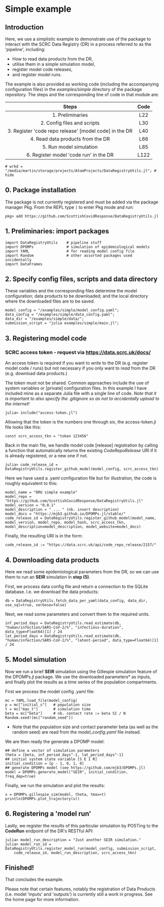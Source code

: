 # Simple example

##  Introduction
Here, we use a simplistic example to demonstrate use of the package to interact with the SCRC Data Registry (DR) in a process referred to as the 'pipeline', including:
- How to read data products from the DR,
- utilise them in a simple simulation model,
- register model code releases,
- and register model runs.

The example is also provided as working code (including the accompanying configuration files) in the *examples/simple* directory of the package repository. The steps and the corresponding line of code in that module are:

| Steps                                                     | Code  |
|:---------------------------------------------------------:|:-----:|
| 1. Preliminaries                                          | L22   |
| 2. Config files and scripts                               | L30   |
| 3. Register 'code repo release' [model code] in the DR    | L40   |
| 4. Read data products from the DR                         | L66   |
| 5. Run model simulation                                   | L85   |
| 6. Register model 'code run' in the DR                    | L122  |

```@repl 1
# wrkd = "/media/martin/storage/projects/AtomProjects/DataRegistryUtils.jl"; # hide
```

## 0. Package installation

The package is not currently registered and must be added via the package manager Pkg. From the REPL type `]` to enter Pkg mode and run:

```
pkg> add https://github.com/ScottishCovidResponse/DataRegistryUtils.jl
```

## 1. Preliminaries: import packages

```@repl 1
import DataRegistryUtils    # pipeline stuff
import DPOMPs               # simulation of epidemiological models
import YAML                 # for reading model config file
import Random               # other assorted packages used incidentally
import DataFrames
```

## 2. Specify config files, scripts and data directory
These variables and the corresponding files determine the model configuration; data products to be downloaded; and the local directory where the downloaded files are to be saved.

```@repl 1
model_config = "/examples/simple/model_config.yaml";
data_config = "/examples/simple/data_config.yaml";
data_dir = "/examples/simple/data/";
submission_script = "julia examples/simple/main.jl";
```

## 3. Registering model code ###

### SCRC access token - request via https://data.scrc.uk/docs/
An access token is required if you want to *write* to the DR (e.g. register model code / runs) but not necessary if you only want to *read* from the DR (e.g. download data products.)

The token must not be shared. Common approaches include the use of system variables or [private] configuration files. In this example I have included mine as a separate Julia file with a single line of code. *Note that it is important to also specify the .gitignore so as not to accidentally upload to the internet!*

```
julia> include("access-token.jl")
```


Allowing that the token is the numbers one through six, the access-token.jl file looks like this:

```
const scrc_access_tkn = "token 123456"
```

Back in the main file, we handle model code [release] registration by calling a function that automatically returns the existing *CodeRepoRelease* URI if it is already registered, or a new one if not.

```
julia> code_release_id = DataRegistryUtils.register_github_model(model_config, scrc_access_tkn)
```

Here we have used a .yaml configuration file but for illustration, the code is roughly equivalent to this:

```
model_name = "DRU simple example"
model_repo = "https://github.com/ScottishCovidResponse/DataRegistryUtils.jl"
model_version = "0.0.1"
model_description = " ... " (nb. insert description)
model_docs = "https://mjb3.github.io/DPOMPs.jl/stable/"
code_release_id = DataRegistryUtils.register_github_model(model_name, model_version, model_repo, model_hash, scrc_access_tkn, model_description=model_description, model_website=model_docs)
```

Finally, the resulting URI is in the form:

```
code_release_id := "https://data.scrc.uk/api/code_repo_release/2157/"
```


## 4. Downloading data products
Here we read some epidemiological parameters from the DR, so we can use them to run an **SEIR** simulation in **step (5)**.

First, we process data config file and return a connection to the SQLite database. I.e. we download the data products:
```@repl 1
db = DataRegistryUtils.fetch_data_per_yaml(data_config, data_dir, use_sql=true, verbose=false)
```

Next, we read some parameters and convert them to the required units.

```@repl 1
inf_period_days = DataRegistryUtils.read_estimate(db, "human/infection/SARS-CoV-2/%", "infectious-duration", data_type=Float64)[1] / 24
lat_period_days = DataRegistryUtils.read_estimate(db, "human/infection/SARS-CoV-2/%", "latent-period", data_type=Float64)[1] / 24
```

## 5. Model simulation
Now we run a brief **SEIR** simulation using the Gillespie simulation feature of the DPOMPs.jl package. We use the downloaded parameters* as inputs, and finally plot the results as a time series of the population compartments.

First we process the model config .yaml file:

```@repl 1
mc = YAML.load_file(model_config)
p = mc["initial_s"]   # population size
t = mc["max_t"]       # simulation time
beta = mc["beta"]     # nb. contact rate := beta SI / N
Random.seed!(mc["random_seed"])
```

* Note that the population size and contact parameter beta (as well as the random seed) are read from the *model_config.yaml* file instead.

We are then ready the generate a DPOMP model:

```@repl 1
## define a vector of simulation parameters
theta = [beta, inf_period_days^-1, lat_period_days^-1]
## initial system state variable [S E I R]
initial_condition = [p - 1, 0, 1, 0]
## generate DPOMPs model (see https://github.com/mjb3/DPOMPs.jl)
model = DPOMPs.generate_model("SEIR", initial_condition, freq_dep=true)
```

Finally, we run the simulation and plot the results:

```@repl 1
x = DPOMPs.gillespie_sim(model, theta, tmax=t)
println(DPOMPs.plot_trajectory(x))
```

## 6. Registering a 'model run'
Lastly, we register the results of this particular simulation by POSTing to the **CodeRun** endpoint of the DR's RESTful API:

```
julia> model_run_description = "Just another SEIR simulation."
julia> model_run_id = DataRegistryUtils.register_model_run(model_config, submission_script,
    code_release_id, model_run_description, scrc_access_tkn)
```

## Finished!

That concludes the example.

Please note that certain features, notably the registration of Data Products (i.e. model 'inputs' and 'outputs') is currently still a work in progress. See the home page for more information.
